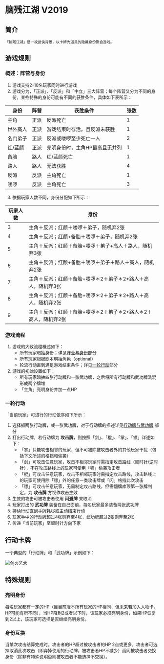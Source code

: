 # 脑残江湖 V2019

## 简介

    「脑残江湖」是一枚武侠背景，以卡牌为道具的隐藏身份聚会游戏。

## 游戏规则

### 概述：阵营与身份

1.  游戏支持2-10名玩家同时进行游戏
2.  游戏分为，「正派」、「反派」和「中立」三大阵营；每个阵营又分为不同的身份，某些特殊的身份可能有不同的获胜条件，具体如下表所示：

| 身份 | 阵营 | 获胜条件 | 张数 |
|---|---|---|---|
| 主角 | 正派 | 反派死亡 | 1 |
| 世外高人 | 正派 | 游戏结束时存活，且反派未获胜 | 1 |
| 名门弟子 | 正派 | 反派或喽啰至少死亡一人 | 2 |
| 红/蓝颜 | 正派 | 亮明身份时，主角HP最高且无并列 | 1 |
| 备胎 | 路人 | 红/蓝颜死亡 | 1 |
| 路人| 路人 | 无法获胜 | 4 |
| 反派 | 反派 | 主角死亡 | 1 |
| 喽啰 | 反派 | 主角死亡 | 3 |

3. 依据玩家人数不同，身份分配如下所示：

| 玩家人数 | 身份 |
|---|---|
| 3 | 主角＋反派；红颜＋喽啰＋弟子，随机弃2张 |
| 4 | 主角＋反派；红颜+备胎＋喽啰＋弟子，随机弃2张 |
| 5 | 主⾓＋反派；红颜＋备胎+喽啰＋弟子+⾼人＋路人，随机弃3张 |
| 6 | 主角＋反派；红颜+备胎＋喽啰＋弟子＋路人＋⾼人，随机弃2张 |
| 7 | 主角＋反派；红颜＋备胎+喽啰＊2＋弟子＊2+路人＋⾼人，随机弃3张 |
| 8 | 主角＋反派；红颜＋备胎+喽啰＊2＋弟子＊2+路人＋⾼人，随机弃2张 |
| 9 | 主角＋反派；红颜＋备胎+喽啰＊2＋弟子＊2+路人＊2＋⾼人，随机弃2张 |

### 游戏流程

1.  游戏的大致流程概述如下：
    -   所有玩家暗抽身份；详见[阵营与身份](#概述：阵营与身份)部分
    -   所有玩家根据剧本明抽角色（optional）
    -   轮流行动直到满足游戏结束条件；详见[一轮行动](#一轮行动)部分
2.  游戏的初始设置如下：
    -   所有玩家暗抽四张行动牌和一张武功牌，之后将所有行动牌和武功牌洗混形成两个牌堆
    -   「主角」亮明身份并加一点HP

### 一轮行动

「当前玩家」可进行的行动依序如下所示：

1.  选择抓两张行动牌，或一张武功牌，对于行动牌的描述详见[行动牌与武功牌](#行动牌与武功牌) 部分
2.  打出行动牌，若行动牌为 __攻击牌__，则按照「剑」、「棍」、「掌」、「镖」详述如下：
    -   「掌」只能攻击相邻的玩家，但不可被除被攻击者外的其他玩家干扰（包括下文所述的格挡和偷袭）
    -   「剑」可攻击任意玩家，攻击不相邻玩家时需指定攻击路线（顺时针/逆时针），不在攻击路线上的玩家可使用「镖」偷袭攻击者
    -   「棍」可攻击任意玩家，攻击不相邻玩家时需指定攻击路线，攻击路线上的玩家可使用除「镖」外的任意一类攻击牌或「闪」格挡此次攻击
    -   「镖」可攻击任意玩家，无需制定攻击路线，但需翻牌库顶第一张牌判定，为 __攻击牌__ 方视作攻击生效
3.  生效的攻击可被攻击者使用 __闪避牌__ 来取消
4.  玩家打出的 __武功牌__ 装备在自己面前，每名玩家最多装备两张武功牌
5.  持续行动直到手牌耗尽或主动结束行动
6. 玩家手中的行动牌超过4张则弃至4张，武功牌超过2张则弃至2张
7. 传递「当前玩家」至顺时针方向下家

## 行动卡牌

一个典型的「行动牌」和「武功牌」示例如下：

![剑の艺术](https://meteorode.files.wordpress.com/2019/04/sword-art-1.png)

## 特殊规则

### 亮明身份

每名玩家都有一定的HP（⽬目前版本所有玩家的HP相同，但未来若加⼊人物卡，HP可能有所不同），当HP降到2或者以下时，该玩家必须亮明身份，如果HP恢复到2以上，该玩家可选择是否继续亮明身份。

### 身份互换

当某次攻击结算完成时，攻击者的HP超过被攻击者的HP 2点或更多，攻击者可选择取消此次攻击（即弃掉使用的行动牌，被攻击者HP不减少）⽽同被攻击者交换⾝份（除非有特殊说明否则被攻击者不能选择不交换）。